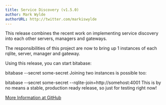 ```yaml
---
title: Service Discovery (v1.5.0)
author: Mark Wylde
authorURL: http://twitter.com/markiswylde
---
```


This release combines the recent work on implementing service discovery into each other servers, managers and gateways.

The responsibilities of this project are now to bring up 1 instances of each rqlite, server, manager and gateway.

Using this release, you can start bitabase:

bitabase --secret some-secret
Joining two instances is possible too:

bitabase --secret some-secret --rqlite-join=http://somehost:4001
This is by no means a stable, production ready release, so just for testing right now!

[More Information at GitHub](https://github.com/bitabase/bitabase/releases/tag/v1.5.0)
